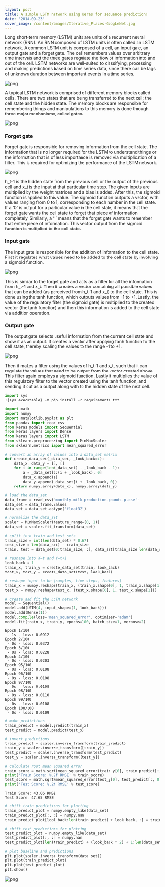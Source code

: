 ```yaml
---
layout: post
title: A simple LSTM network using Keras for sequence prediction!
date: '2018-09-23'
cover_image: /content/images/Iterative_Places-GoogLeNet.jpg
---
```


Long short-term memory (LSTM) units are units of a recurrent neural network (RNN). An RNN composed of LSTM units is often called an LSTM network. A common LSTM unit is composed of a cell, an input gate, an output gate and a forget gate. The cell remembers values over arbitrary time intervals and the three gates regulate the flow of information into and out of the cell. LSTM networks are well-suited to classifying, processing and making predictions based on time series data, since there can be lags of unknown duration between important events in a time series.

![png](/content/images/LSTM3-chain.png)

A typical LSTM network is comprised of different memory blocks called cells. There are two states that are being transferred to the next cell; the cell state and the hidden state. The memory blocks are responsible for remembering things and manipulations to this memory is done through three major mechanisms, called gates.

![png](/content/images/LSTM2-notation.png)

### Forget gate
Forget gate is responsible for removing information from the cell state. The information that is no longer required for the LSTM to understand things or the information that is of less importance is removed via multiplication of a filter. This is required for optimizing the performance of the LSTM network.

![png](/content/images/LSTM3-focus-f.png)

h_t-1 is the hidden state from the previous cell or the output of the previous cell and x_t is the input at that particular time step. The given inputs are multiplied by the weight matrices and a bias is added. After this, the sigmoid function is applied to this value. The sigmoid function outputs a vector, with values ranging from 0 to 1, corresponding to each number in the cell state. If a ‘0’ is output for a particular value in the cell state, it means that the forget gate wants the cell state to forget that piece of information completely. Similarly, a ‘1’ means that the forget gate wants to remember that entire piece of information. This vector output from the sigmoid function is multiplied to the cell state.

### Input gate
The input gate is responsible for the addition of information to the cell state. First it regulates what values need to be added to the cell state by involving a sigmoid function.

![png](/content/images/LSTM3-focus-i.png)

This is similar to the forget gate and acts as a filter for all the information from h_t-1 and x_t. Then it creates a vector containing all possible values that can be added (as perceived from h_t-1 and x_t) to the cell state. This is done using the tanh function, which outputs values from -1 to +1. Lastly, the value of the regulatory filter (the sigmoid gate) is multiplied to the created vector (the tanh function) and then this information is added to the cell state via addition operation.

### Output gate
The output gate selects useful information from the current cell state and show it as an output. It creates a vector after applying tanh function to the cell state, thereby scaling the values to the range -1 to +1.

![png](/content/images/LSTM3-focus-o.png)

Then it makes a filter using the values of h_t-1 and x_t, such that it can regulate the values that need to be output from the vector created above. This filter again employs a sigmoid function. Lastly it multiplies the value of this regulatory filter to the vector created using the tanh function, and sending it out as a output along with to the hidden state of the next cell.



```python
import sys
!{sys.executable} -m pip install -r requirements.txt
```


```python
import math
import numpy
import matplotlib.pyplot as plt
from pandas import read_csv
from keras.models import Sequential
from keras.layers import Dense
from keras.layers import LSTM
from sklearn.preprocessing import MinMaxScaler
from sklearn.metrics import mean_squared_error
```


```python
# convert an array of values into a data_set matrix
def create_data_set(_data_set, _look_back=1):
    data_x, data_y = [], []
    for i in range(len(_data_set) - _look_back - 1):
        a = _data_set[i:(i + _look_back), 0]
        data_x.append(a)
        data_y.append(_data_set[i + _look_back, 0])
    return numpy.array(data_x), numpy.array(data_y)
```


```python
# load the data_set
data_frame = read_csv('monthly-milk-production-pounds-p.csv')
data_set = data_frame.values
data_set = data_set.astype('float32')
```


```python
# normalize the data_set
scaler = MinMaxScaler(feature_range=(0, 1))
data_set = scaler.fit_transform(data_set)
```


```python
# split into train and test sets
train_size = int(len(data_set) * 0.67)
test_size = len(data_set) - train_size
train, test = data_set[0:train_size, :], data_set[train_size:len(data_set), :]
```


```python
# reshape into X=t and Y=t+1
look_back = 1
train_x, train_y = create_data_set(train, look_back)
test_x, test_y = create_data_set(test, look_back)
```


```python
# reshape input to be [samples, time steps, features]
train_x = numpy.reshape(train_x, (train_x.shape[0], 1, train_x.shape[1]))
test_x = numpy.reshape(test_x, (test_x.shape[0], 1, test_x.shape[1]))
```


```python
# create and fit the LSTM network
model = Sequential()
model.add(LSTM(4, input_shape=(1, look_back)))
model.add(Dense(1))
model.compile(loss='mean_squared_error', optimizer='adam')
model.fit(train_x, train_y, epochs=100, batch_size=1, verbose=2)
```

    Epoch 1/100
     - 1s - loss: 0.0912
    Epoch 2/100
     - 0s - loss: 0.0372
    Epoch 3/100
     - 0s - loss: 0.0228
    Epoch 4/100
     - 0s - loss: 0.0203
    Epoch 95/100
     - 0s - loss: 0.0108
    Epoch 96/100
     - 0s - loss: 0.0108
    Epoch 97/100
     - 0s - loss: 0.0108
    Epoch 98/100
     - 0s - loss: 0.0110
    Epoch 99/100
     - 0s - loss: 0.0108
    Epoch 100/100
     - 0s - loss: 0.0109


```python
# make predictions
train_predict = model.predict(train_x)
test_predict = model.predict(test_x)
```


```python
# invert predictions
train_predict = scaler.inverse_transform(train_predict)
train_y = scaler.inverse_transform([train_y])
test_predict = scaler.inverse_transform(test_predict)
test_y = scaler.inverse_transform([test_y])
```


```python
# calculate root mean squared error
train_score = math.sqrt(mean_squared_error(train_y[0], train_predict[:, 0]))
print('Train Score: %.2f RMSE' % train_score)
test_score = math.sqrt(mean_squared_error(test_y[0], test_predict[:, 0]))
print('Test Score: %.2f RMSE' % test_score)
```

    Train Score: 43.06 RMSE
    Test Score: 47.65 RMSE



```python
# shift train predictions for plotting
train_predict_plot = numpy.empty_like(data_set)
train_predict_plot[:, :] = numpy.nan
train_predict_plot[look_back:len(train_predict) + look_back, :] = train_predict
```


```python
# shift test predictions for plotting
test_predict_plot = numpy.empty_like(data_set)
test_predict_plot[:, :] = numpy.nan
test_predict_plot[len(train_predict) + (look_back * 2) + 1:len(data_set) - 1, :] = test_predict
```


```python
# plot baseline and predictions
plt.plot(scaler.inverse_transform(data_set))
plt.plot(train_predict_plot)
plt.plot(test_predict_plot)
plt.show()
```


![png](/content/images/output_14_0.png)

